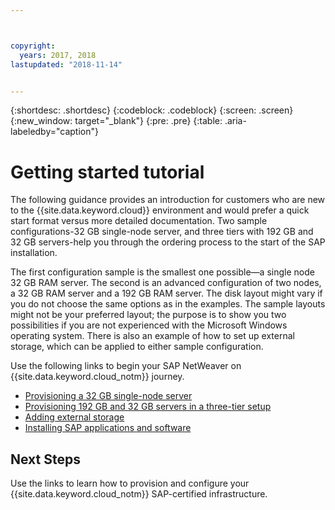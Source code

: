 ```yaml
---



copyright:
  years: 2017, 2018
lastupdated: "2018-11-14"


---
```


{:shortdesc: .shortdesc}
{:codeblock: .codeblock}
{:screen: .screen}
{:new_window: target="_blank"}
{:pre: .pre}
{:table: .aria-labeledby="caption"}

# Getting started tutorial

The following guidance provides an introduction for customers who are new to the {{site.data.keyword.cloud}} environment and would prefer a quick start format versus more detailed documentation. Two sample configurations-32 GB single-node server, and three tiers with 192 GB and 32 GB servers-help you through the ordering process to the start of the SAP installation.

The first configuration sample is the smallest one possible—a single node 32 GB RAM server. The second is an advanced configuration of two nodes, a 32 GB RAM server and a 192 GB RAM server. The disk layout might vary if you do not choose the same options as in the examples. The sample layouts might not be your preferred layout; the purpose is to show you two possibilities if you are not experienced with the Microsoft Windows operating system. There is also an example of how to set up external storage, which can be applied to either sample configuration.

Use the following links to begin your SAP NetWeaver on {{site.data.keyword.cloud_notm}} journey.

  * [Provisioning a 32 GB single-node server](/docs/infrastructure/sap-netweaver-ms-qrg/ms-installing-32-GB-server-single-node.html)
  * [Provisioning 192 GB and 32 GB servers in a three-tier setup](/docs/infrastructure/sap-netweaver-ms-qrg/ms-installing-256-GB-32-GB-server-three-tier-setup.html)
  * [Adding external storage](/docs/infrastructure/sap-netweaver-ms-qrg/ms-provisioning-external-storage-to-your-server.html)
  * [Installing SAP applications and software](/docs/infrastructure/sap-netweaver-ms-qrg/ms-installing-your-SAP-landscape.html)

## Next Steps

Use the links to learn how to provision and configure your {{site.data.keyword.cloud_notm}} SAP-certified infrastructure.
